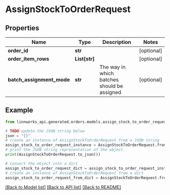 # AssignStockToOrderRequest


## Properties

Name | Type | Description | Notes
------------ | ------------- | ------------- | -------------
**order_id** | **str** |  | [optional] 
**order_item_rows** | **List[str]** |  | [optional] 
**batch_assignment_mode** | **str** | The way in which batches should be assigned | [optional] 

## Example

```python
from linnworks_api.generated.orders.models.assign_stock_to_order_request import AssignStockToOrderRequest

# TODO update the JSON string below
json = "{}"
# create an instance of AssignStockToOrderRequest from a JSON string
assign_stock_to_order_request_instance = AssignStockToOrderRequest.from_json(json)
# print the JSON string representation of the object
print(AssignStockToOrderRequest.to_json())

# convert the object into a dict
assign_stock_to_order_request_dict = assign_stock_to_order_request_instance.to_dict()
# create an instance of AssignStockToOrderRequest from a dict
assign_stock_to_order_request_from_dict = AssignStockToOrderRequest.from_dict(assign_stock_to_order_request_dict)
```
[[Back to Model list]](../README.md#documentation-for-models) [[Back to API list]](../README.md#documentation-for-api-endpoints) [[Back to README]](../README.md)


